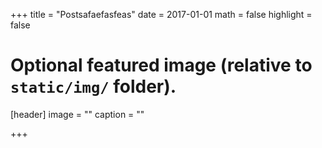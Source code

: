 +++
title = "Postsafaefasfeas"
date = 2017-01-01
math = false
highlight = false

# Optional featured image (relative to `static/img/` folder).
[header]
image = ""
caption = ""

+++

